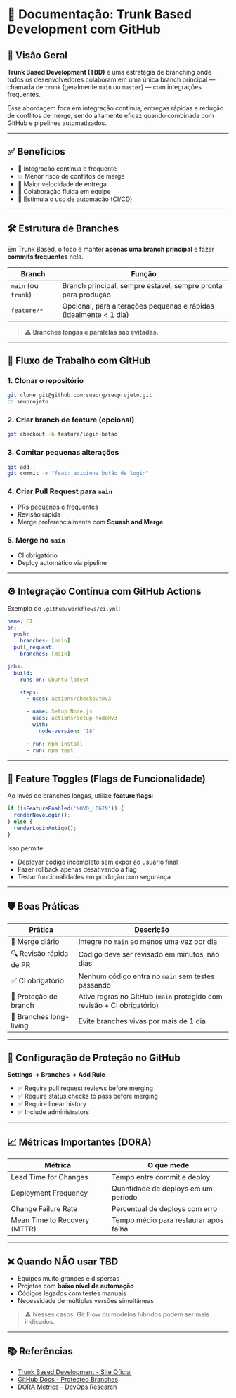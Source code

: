 # 🌳 Documentação: Trunk Based Development com GitHub

## 📌 Visão Geral

**Trunk Based Development (TBD)** é uma estratégia de branching onde todos os desenvolvedores colaboram em uma única branch principal — chamada de `trunk` (geralmente `main` ou `master`) — com integrações frequentes.

Essa abordagem foca em integração contínua, entregas rápidas e redução de conflitos de merge, sendo altamente eficaz quando combinada com GitHub e pipelines automatizados.

---

## ✅ Benefícios

- 🔁 Integração contínua e frequente
- 💥 Menor risco de conflitos de merge
- 🚀 Maior velocidade de entrega
- 🤝 Colaboração fluida em equipe
- 🔧 Estimula o uso de automação (CI/CD)

---

## 🛠️ Estrutura de Branches

Em Trunk Based, o foco é manter **apenas uma branch principal** e fazer **commits frequentes** nela.

| Branch        | Função                                                                 |
|---------------|------------------------------------------------------------------------|
| `main` (ou `trunk`) | Branch principal, sempre estável, sempre pronta para produção        |
| `feature/*`   | Opcional, para alterações pequenas e rápidas (idealmente < 1 dia)      |

> ⚠️ **Branches longas e paralelas são evitadas.**

---

## 🔄 Fluxo de Trabalho com GitHub

### 1. Clonar o repositório

```bash
git clone git@github.com:suaorg/seuprojeto.git
cd seuprojeto
```

### 2. Criar branch de feature (opcional)

```bash
git checkout -b feature/login-botao
```

### 3. Comitar pequenas alterações

```bash
git add .
git commit -m "feat: adiciona botão de login"
```

### 4. Criar Pull Request para `main`

- PRs pequenos e frequentes
- Revisão rápida
- Merge preferencialmente com **Squash and Merge**

### 5. Merge no `main`

- CI obrigatório
- Deploy automático via pipeline

---

## ⚙️ Integração Contínua com GitHub Actions

Exemplo de `.github/workflows/ci.yml`:

```yaml
name: CI
on:
  push:
    branches: [main]
  pull_request:
    branches: [main]

jobs:
  build:
    runs-on: ubuntu-latest

    steps:
      - uses: actions/checkout@v3

      - name: Setup Node.js
        uses: actions/setup-node@v3
        with:
          node-version: '18'

      - run: npm install
      - run: npm test
```

---

## 🧪 Feature Toggles (Flags de Funcionalidade)

Ao invés de branches longas, utilize **feature flags**:

```ts
if (isFeatureEnabled('NOVO_LOGIN')) {
  renderNovoLogin();
} else {
  renderLoginAntigo();
}
```

Isso permite:

- Deployar código incompleto sem expor ao usuário final
- Fazer rollback apenas desativando a flag
- Testar funcionalidades em produção com segurança

---

## 🛡️ Boas Práticas

| Prática                     | Descrição                                                             |
|-----------------------------|----------------------------------------------------------------------|
| 🔄 Merge diário             | Integre no `main` ao menos uma vez por dia                           |
| 🔍 Revisão rápida de PR     | Código deve ser revisado em minutos, não dias                        |
| ✅ CI obrigatório           | Nenhum código entra no `main` sem testes passando                    |
| 🔐 Proteção de branch       | Ative regras no GitHub (`main` protegido com revisão + CI obrigatório) |
| 🚫 Branches long-living     | Evite branches vivas por mais de 1 dia                               |

---

## 🔐 Configuração de Proteção no GitHub

**Settings → Branches → Add Rule**

- ✅ Require pull request reviews before merging
- ✅ Require status checks to pass before merging
- ✅ Require linear history
- ✅ Include administrators

---

## 📈 Métricas Importantes (DORA)

| Métrica                    | O que mede                                   |
|----------------------------|-----------------------------------------------|
| Lead Time for Changes      | Tempo entre commit e deploy                   |
| Deployment Frequency       | Quantidade de deploys em um período           |
| Change Failure Rate        | Percentual de deploys com erro                |
| Mean Time to Recovery (MTTR) | Tempo médio para restaurar após falha         |

---

## ❌ Quando NÃO usar TBD

- Equipes muito grandes e dispersas
- Projetos com **baixo nível de automação**
- Códigos legados com testes manuais
- Necessidade de múltiplas versões simultâneas

> ⚠️ Nesses casos, Git Flow ou modelos híbridos podem ser mais indicados.

---

## 📚 Referências

- [Trunk Based Development - Site Oficial](https://trunkbaseddevelopment.com/)
- [GitHub Docs - Protected Branches](https://docs.github.com/en/repositories/configuring-branches-and-merges-in-your-repository/managing-a-branch-protection-rule)
- [DORA Metrics - DevOps Research](https://cloud.google.com/devops)
